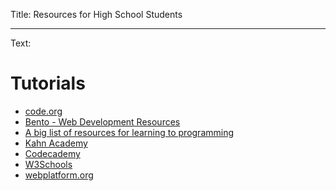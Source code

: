 Title: Resources for High School Students

----

Text:

# Tutorials

- [code.org](http://www.code.org/learn)
- [Bento - Web Development Resources](http://www.bentobox.io)
- [A big list of resources for learning to programming](https://docs.google.com/spreadsheet/ccc?key=0ApgzsSpuiLigdFc4MmFLY2VaT3hfdzE5WENFTEpyUFE&usp=sharing#gid=0)
- [Kahn Academy](https://www.khanacademy.org/cs)
- [Codecademy](http://www.codecademy.com/)
- [W3Schools](http://www.w3schools.com/)
- [webplatform.org](http://www.webplatform.org/)